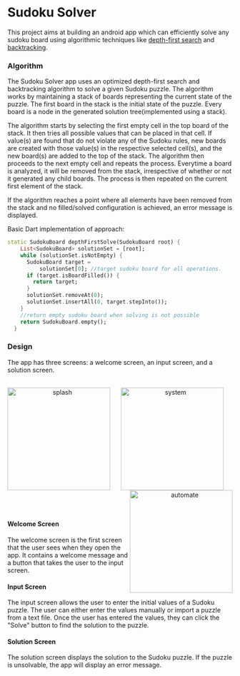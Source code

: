 # Sudoku Solver

This project aims at building an android app which can efficiently solve any sudoku board using algorithmic techniques like [depth-first search](https://www.geeksforgeeks.org/depth-first-search-or-dfs-for-a-graph/) and [backtracking](https://en.wikipedia.org/wiki/Backtracking#:~:text=Backtracking%20is%20a%20class%20of,be%20completed%20to%20a%20valid).

### Algorithm

The Sudoku Solver app uses an optimized depth-first search and backtracking algorithm to solve a given Sudoku puzzle. The algorithm works by maintaining a stack of boards representing the current state of the puzzle. The first board in the stack is the initial state of the puzzle. Every board is a node in the generated solution tree(implemented using a stack).

The algorithm starts by selecting the first empty cell in the top board of the stack. It then tries all possible values that can be placed in that cell. If value(s) are found that do not violate any of the Sudoku rules, new boards are created with those value(s) in the respective selected cell(s), and the new board(s) are added to the top of the stack. The algorithm then proceeds to the next empty cell and repeats the process. Everytime a board is analyzed, it will be removed from the stack, irrespective of whether or not it generated any child boards.
The process is then repeated on the current first element of the stack.

If the algorithm reaches a point where all elements have been removed from the stack and no filled/solved configuration is achieved, an error message is displayed.

Basic Dart implementation of approach:

```dart
static SudokuBoard depthFirstSolve(SudokuBoard root) {
    List<SudokuBoard> solutionSet = [root];
    while (solutionSet.isNotEmpty) {
      SudokuBoard target =
          solutionSet[0]; //target sudoku board for all operations.
      if (target.isBoardFilled()) {
        return target;
      }
      solutionSet.removeAt(0);
      solutionSet.insertAll(0, target.stepInto());
    }
    //return empty sudoku board when solving is not possible
    return SudokuBoard.empty();
  }
```


### Design

The app has three screens: a welcome screen, an input screen, and a solution screen.
<br><br>


<div align="center">

<img width="230" alt="splash" align="left" src="https://user-images.githubusercontent.com/68727041/231554673-4f86fcdc-69df-4dc4-a0fa-45ca40552394.jpeg">

<img width="230" alt="system" align="center" src="https://user-images.githubusercontent.com/68727041/231554776-4a9e8027-c6de-4e45-98f6-aa4e8d0ba0a2.jpeg">

<img width="230" alt="automate" align="right" src="https://user-images.githubusercontent.com/68727041/231554894-43dc39f2-b2c9-4077-8fd0-ce35c047ab06.jpeg">
</div>

<br><br>

#### Welcome Screen
The welcome screen is the first screen that the user sees when they open the app. It contains a welcome message and a button that takes the user to the input screen.

#### Input Screen
The input screen allows the user to enter the initial values of a Sudoku puzzle. The user can either enter the values manually or import a puzzle from a text file. Once the user has entered the values, they can click the "Solve" button to find the solution to the puzzle.

#### Solution Screen
The solution screen displays the solution to the Sudoku puzzle. If the puzzle is unsolvable, the app will display an error message.

